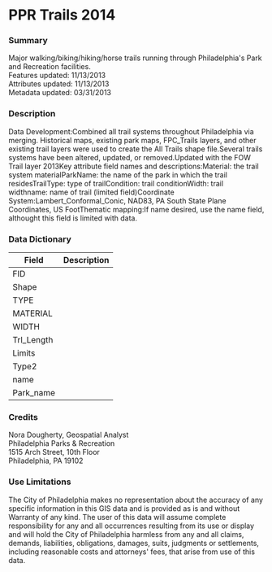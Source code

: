 # PPR Trails 2014

### Summary  

Major walking/biking/hiking/horse trails running through Philadelphia's Park and Recreation facilities.  
Features updated: 11/13/2013  
Attributes updated: 11/13/2013  
Metadata updated: 03/31/2013

### Description  

Data Development:Combined all trail systems throughout Philadelphia via merging. Historical maps, existing park maps, FPC_Trails layers, and other existing trail layers were used to create the All Trails shape file.Several trails systems have been altered, updated, or removed.Updated with the FOW Trail layer 2013Key attribute field names and descriptions:Material: the trail system materialParkName: the name of the park in which the trail residesTrailType: type of trailCondition: trail conditionWidth: trail widthname: name of trail (limited field)Coordinate System:Lambert_Conformal_Conic, NAD83, PA South State Plane Coordinates, US FootThematic mapping:If name desired, use the name field, althought this field is limited with data.  

### Data Dictionary

| Field | Description  
| ----- | :----------:  
| FID |  
| Shape |  
| TYPE |  
| MATERIAL |  
| WIDTH |  
| Trl_Length |  
| Limits |  
| Type2 |  
| name |  
| Park_name |  


### Credits  

Nora Dougherty, Geospatial Analyst  
Philadelphia Parks & Recreation  
1515 Arch Street, 10th Floor  
Philadelphia, PA 19102

### Use Limitations  

The City of Philadelphia makes no representation about the accuracy of any specific information in this GIS data and is provided as is and without Warranty of any kind. The user of this data will assume complete responsibility for any and all occurrences resulting from its use or display and will hold the City of Philadelphia harmless from any and all claims, demands, liabilities, obligations, damages, suits, judgments or settlements, including reasonable costs and attorneys' fees, that arise from use of this data.